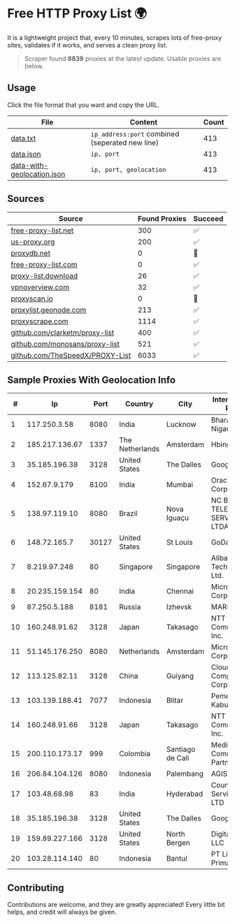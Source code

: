 
# Free HTTP Proxy List 🌍

It is a lightweight project that, every 10 minutes, scrapes lots of free-proxy sites, validates if it works, and serves a clean proxy list.


> Scraper found **8839** proxies at the latest update. Usable proxies are below.

## Usage

Click the file format that you want and copy the URL.


|File|Content|Count|
|----|-------|-----|
|[data.txt](https://raw.githubusercontent.com/themiralay/Proxy-List-World/master/data.txt)|`ip_address:port` combined (seperated new line)|413|
|[data.json](https://raw.githubusercontent.com/themiralay/Proxy-List-World/master/data.json)|`ip, port`|413|
|[data-with-geolocation.json](https://raw.githubusercontent.com/themiralay/Proxy-List-World/master/data-with-geolocation.json)|`ip, port, geolocation`|413|

## Sources

|Source|Found Proxies|Succeed|
|------|-------------|-------|
|[free-proxy-list.net](https://free-proxy-list.net)|300|✅|
|[us-proxy.org](https://www.us-proxy.org)|200|✅|
|[proxydb.net](http://proxydb.net)|0|🚫|
|[free-proxy-list.com](https://free-proxy-list.com/?page=&port=&type%5B%5D=http&type%5B%5D=https&up_time=0&search=Search)|0|✅|
|[proxy-list.download](https://www.proxy-list.download/HTTP)|26|✅|
|[vpnoverview.com](https://vpnoverview.com/privacy/anonymous-browsing/free-proxy-servers)|32|✅|
|[proxyscan.io](https://www.proxyscan.io)|0|🚫|
|[proxylist.geonode.com](https://proxylist.geonode.com/api/proxy-list?limit=300&page=1&sort_by=lastChecked&sort_type=desc&protocols=http,https)|213|✅|
|[proxyscrape.com](https://api.proxyscrape.com/v2/?request=displayproxies&protocol=http&timeout=10000&country=all&ssl=all&anonymity=all)|1114|✅|
|[github.com/clarketm/proxy-list](https://raw.githubusercontent.com/clarketm/proxy-list/master/proxy-list-raw.txt)|400|✅|
|[github.com/monosans/proxy-list](https://raw.githubusercontent.com/monosans/proxy-list/main/proxies/http.txt)|521|✅|
|[github.com/TheSpeedX/PROXY-List](https://raw.githubusercontent.com/TheSpeedX/PROXY-List/master/http.txt)|6033|✅|


## Sample Proxies With Geolocation Info

|#|Ip|Port|Country|City|Internet Service Provider|
|-|--|----|-------|----|-------------------------|
|1|117.250.3.58|8080|India|Lucknow|Bharat Sanchar Nigam Ltd|
|2|185.217.136.67|1337|The Netherlands|Amsterdam|Hbing Limited|
|3|35.185.196.38|3128|United States|The Dalles|Google LLC|
|4|152.67.9.179|8100|India|Mumbai|Oracle Corporation|
|5|138.97.119.10|8080|Brazil|Nova Iguaçu|NC BRASIL TELECOM E SERVICOS LTDA- ME|
|6|148.72.165.7|30127|United States|St Louis|GoDaddy.com|
|7|8.219.97.248|80|Singapore|Singapore|Alibaba (US) Technology Co., Ltd.|
|8|20.235.159.154|80|India|Chennai|Microsoft Corporation|
|9|87.250.5.188|8181|Russia|Izhevsk|MARK-ITT|
|10|160.248.91.62|3128|Japan|Takasago|NTT PC Communications, Inc.|
|11|51.145.176.250|8080|Netherlands|Amsterdam|Microsoft Corporation|
|12|113.125.82.11|3128|China|Guiyang|Cloud Computing Corporation|
|13|103.139.188.41|7077|Indonesia|Blitar|Pemerintah Kabupaten Blitar|
|14|160.248.91.66|3128|Japan|Takasago|NTT PC Communications, Inc.|
|15|200.110.173.17|999|Colombia|Santiago de Cali|Media Commerce Partners S.A|
|16|206.84.104.126|8080|Indonesia|Palembang|AGIS|
|17|103.48.68.98|83|India|Hyderabad|Country Online Services PVT LTD|
|18|35.185.196.38|3128|United States|The Dalles|Google LLC|
|19|159.89.227.166|3128|United States|North Bergen|DigitalOcean, LLC|
|20|103.28.114.140|80|Indonesia|Bantul|PT Lintas Data Prima|



## Contributing

Contributions are welcome, and they are greatly appreciated! Every
little bit helps, and credit will always be given.

